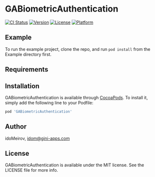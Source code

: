 # GABiometricAuthentication

[![CI Status](https://img.shields.io/travis/idoMeirov/GABiometricAuthentication.svg?style=flat)](https://travis-ci.org/idoMeirov/GABiometricAuthentication)
[![Version](https://img.shields.io/cocoapods/v/GABiometricAuthentication.svg?style=flat)](https://cocoapods.org/pods/GABiometricAuthentication)
[![License](https://img.shields.io/cocoapods/l/GABiometricAuthentication.svg?style=flat)](https://cocoapods.org/pods/GABiometricAuthentication)
[![Platform](https://img.shields.io/cocoapods/p/GABiometricAuthentication.svg?style=flat)](https://cocoapods.org/pods/GABiometricAuthentication)

## Example

To run the example project, clone the repo, and run `pod install` from the Example directory first.

## Requirements

## Installation

GABiometricAuthentication is available through [CocoaPods](https://cocoapods.org). To install
it, simply add the following line to your Podfile:

```ruby
pod 'GABiometricAuthentication'
```

## Author

idoMeirov, idom@gini-apps.com

## License

GABiometricAuthentication is available under the MIT license. See the LICENSE file for more info.
